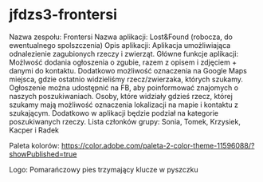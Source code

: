 # jfdzs3-frontersi

Nazwa zespołu: Frontersi
Nazwa aplikacji: Lost&Found (robocza, do ewentualnego spolszczenia)
Opis aplikacji: Aplikacja umożliwiająca odnalezienie zagubionych rzeczy i zwierząt.
Główne funkcje aplikacji: Możlwość dodania ogłoszenia o zgubie, razem z opisem i zdjęciem + danymi do kontaktu. Dodatkowo możliwość oznaczenia na Google Maps miejsca, gdzie ostatnio widzieliśmy rzecz/zwierzaka, których szukamy. Ogłoszenie można udostępnić na FB, aby poinformować znajomych o naszych poszukiwaniach. Osoby, które widziały gdzieś rzecz, której szukamy mają możliwość oznaczenia lokalizacji na mapie i kontaktu z szukającym. Dodatkowo w aplikacji będzie podział na kategorie poszukiwanych rzeczy.
Lista członków grupy: Sonia, Tomek, Krzysiek, Kacper i Radek

Paleta kolorów:
https://color.adobe.com/paleta-2-color-theme-11596088/?showPublished=true

Logo: Pomarańczowy pies trzymający klucze w pyszczku
